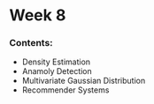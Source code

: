 # Week 8



### Contents:

- Density Estimation
- Anamoly Detection
- Multivariate Gaussian Distribution
- Recommender Systems